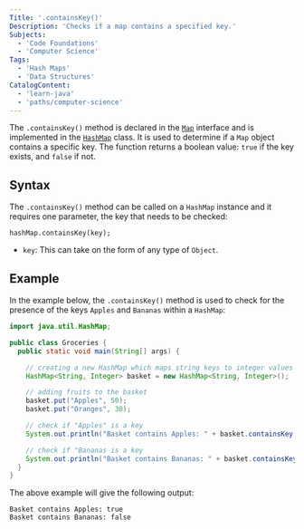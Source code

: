 ```yaml
---
Title: '.containsKey()'
Description: 'Checks if a map contains a specified key.'
Subjects:
  - 'Code Foundations'
  - 'Computer Science'
Tags:
  - 'Hash Maps'
  - 'Data Structures'
CatalogContent:
  - 'learn-java'
  - 'paths/computer-science'
---
```


The `.containsKey()` method is declared in the [`Map`](https://www.codecademy.com/resources/docs/java/map) interface and is implemented in the [`HashMap`](https://www.codecademy.com/resources/docs/java/hashmap) class. It is used to determine if a `Map` object contains a specific key. The function returns a boolean value: `true` if the key exists, and `false` if not.

## Syntax

The `.containsKey()` method can be called on a `HashMap` instance and it requires one parameter, the key that needs to be checked:

```pseudo
hashMap.containsKey(key);
```

- `key`: This can take on the form of any type of `Object`.

## Example

In the example below, the `.containsKey()` method is used to check for the presence of the keys `Apples` and `Bananas` within a `HashMap`:

```java
import java.util.HashMap;

public class Groceries {
  public static void main(String[] args) {

    // creating a new HashMap which maps string keys to integer values
    HashMap<String, Integer> basket = new HashMap<String, Integer>();

    // adding fruits to the basket
    basket.put("Apples", 50);
    basket.put("Oranges", 30);

    // check if "Apples" is a key
    System.out.println("Basket contains Apples: " + basket.containsKey("Apples"));

    // check if "Bananas is a key
    System.out.println("Basket contains Bananas: " + basket.containsKey("Bananas"));
  }
}
```

The above example will give the following output:

```shell
Basket contains Apples: true
Basket contains Bananas: false
```
